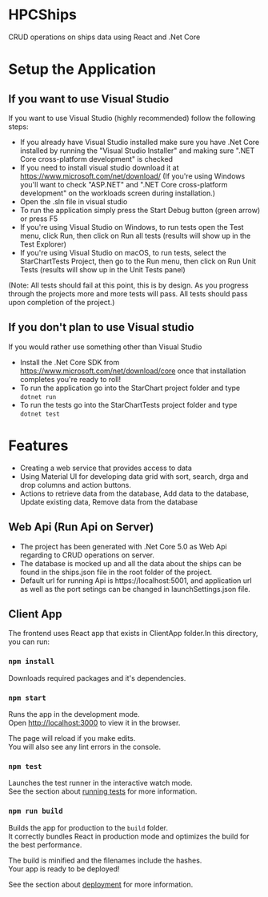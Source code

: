# HPCShips

CRUD operations on ships data using React and .Net Core

# Setup the Application

## If you want to use Visual Studio
If you want to use Visual Studio (highly recommended) follow the following steps:
-   If you already have Visual Studio installed make sure you have .Net Core installed by running the "Visual Studio Installer" and making sure ".NET Core cross-platform development" is checked
-   If you need to install visual studio download it at https://www.microsoft.com/net/download/ (If you're using Windows you'll want to check "ASP.NET" and ".NET Core cross-platform development" on the workloads screen during installation.)
-   Open the .sln file in visual studio
-   To run the application simply press the Start Debug button (green arrow) or press F5
-   If you're using Visual Studio on Windows, to run tests open the Test menu, click Run, then click on Run all tests (results will show up in the Test Explorer)
-   If you're using Visual Studio on macOS, to run tests, select the StarChartTests Project, then go to the Run menu, then click on Run Unit Tests (results will show up in the Unit Tests panel)

(Note: All tests should fail at this point, this is by design. As you progress through the projects more and more tests will pass. All tests should pass upon completion of the project.)

## If you don't plan to use Visual studio
If you would rather use something other than Visual Studio
-   Install the .Net Core SDK from https://www.microsoft.com/net/download/core once that installation completes you're ready to roll!
-   To run the application go into the StarChart project folder and type `dotnet run`
-   To run the tests go into the StarChartTests project folder and type `dotnet test`

# Features 

- Creating a web service that provides access to data
- Using Material UI for developing data grid with sort, search, drga and drop columns and action buttons. 
- Actions to retrieve data from the database, Add data to the database, Update existing data, Remove data from the database

## Web Api (Run Api on Server)

- The project has been generated with .Net Core 5.0 as Web Api regarding to CRUD operations on server.
- The database is mocked up and all the data about the ships can be found in the ships.json file in the root folder of the project.
- Default url for running Api is https://localhost:5001, and application url as well as the port setings can be changed in launchSettings.json file.

## Client App

The frontend uses React app that exists in ClientApp folder.In this directory, you can run:

### `npm install`

Downloads required packages and it's dependencies.

### `npm start`

Runs the app in the development mode.<br />
Open [http://localhost:3000](http://localhost:3000) to view it in the browser.

The page will reload if you make edits.<br />
You will also see any lint errors in the console.

### `npm test`

Launches the test runner in the interactive watch mode.<br />
See the section about [running tests](https://facebook.github.io/create-react-app/docs/running-tests) for more information.

### `npm run build`

Builds the app for production to the `build` folder.<br />
It correctly bundles React in production mode and optimizes the build for the best performance.

The build is minified and the filenames include the hashes.<br />
Your app is ready to be deployed!

See the section about [deployment](https://facebook.github.io/create-react-app/docs/deployment) for more information.

